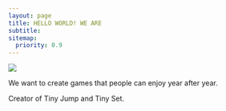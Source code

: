 ```yaml
---
layout: page
title: HELLO WORLD! WE ARE
subtitle:
sitemap:
  priority: 0.9
---
```


<img src="{{ '/assets/img/main.jpg' | prepend: site.baseurl }}" id="about-img">

<div id="describe-text">
	<p>We want to create games that people can enjoy year after year.</p>
	<p>Creator of Tiny Jump and Tiny Set.</p>
</div>
